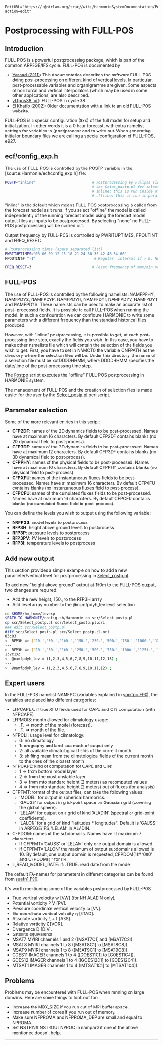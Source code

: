 ```@meta
EditURL="https://:@hirlam.org/trac//wiki/HarmonieSystemDocumentation/PostPP/Fullpos?action=edit"
```
# Postprocessing with FULL-POS

## Introduction

FULL-POS is a powerful postprocessing package, which is part of the 
common ARPEGE/IFS cycle. FULL-POS is documented by 
 * [Yessad (2011)](http://www.cnrm.meteo.fr/gmapdoc/spip.php?article157): This documentation describes the software FULL-POS doing post-processing on different kind of vertical levels. In particular, post-processable variables and organigramme are given. Some aspects of horizontal and vertical interpolators (which may be used in some other applications) are also described.
 * [ykfpos38.pdf](http://www.cnrm.meteo.fr/gmapdoc/IMG/pdf/ykfpos38.pdf): FULL-POS in cycle 38
 * [El Khatib (2002)](http://www.cnrm.meteo.fr/gmapdoc/spip.php?article17): Older documentation with a link to an old FULL-POS website.

FULL-POS is a special configuration (9xx) of the full model for setup and initialization. In other words it is a 0 hour forecast, with extra namelist settings for variables to (post)process and to write out. When generating initial or boundary files we are calling a special configuration of FULL-POS, e927.

## ecf/config_exp.h
The use of FULL-POS is controlled by the POSTP variable in the [source:Harmonie/ecf/config_exp.h] file:
```bash
POSTP="inline"                          # Postprocessing by Fullpos (inline|offline|none).
                                        # See Setup_postp.pl for selection of fields.
                                        # inline: this is run inside of the forecast
                                        # offline: this is run in parallel to the forecast in a separate task
```
"inline" is the default which means FULL-POS postprocessing is called from the forecast model as it runs. If you select "offline" the model is called independently of the running forecast model using the forecast model output files as inputs to be postprocessed. By selecting "none" no FULL-POS postprocessing will be carried out.

Output frequency by FULL-POS is controlled by PWRITUPTIMES, FPOUTINT and FREQ_RESET:
```bash
# Postprocessing times (space separated list)
PWRITUPTIMES="03 06 09 12 15 18 21 24 30 36 42 48 54 60"
FPOUTINT# "-1"                           # Regular  interval if > 0. Not used if < 0.

FREQ_RESET=3                            # Reset frequency of max/min values in hours, controls NRAZTS
```

## FULL-POS

The use of FULL-POS is controlled by the following namelists: NAMFPPHY, NAMFPDY2, NAMFPDYP,
NAMFPDYH, NAMFPDYI, NAMFPDYV, NAMFPDYT and NAMFPDYS. These namelists can be used to make an accurate list of post-
processed fields. It is possible to call FULL-POS when running the model. In such a configuration we can configure HARMONIE to write some parameters with a different frequency than the standard historical files produced. 

However, with "inline" postprocessing, it is possible to get, at each post-processing time step, exactly the fields you wish. In this case, you have to make other namelists file which will contain the selection of the fields you wish to get. First, you have to set in NAMCT0 the variable CNPPATH as the directory where the selection files will be. Under this directory, the name of a selection file must be xxtDDDDHHMM, where DDDDHHMM specifies the date/time of the post-processing time step.

The [Postpp](https://hirlam.org/trac/browser/Harmonie/scr/Postpp?rev=release-43h2.beta.3) script executes the "offline" FULL-POS postprocessing in HARMONIE system. 


The management of FULL-POS and the creation of selection files is made easier for the user by the 
[Select_postp.pl](https://hirlam.org/trac/browser/Harmonie/scr/Select_postp.pl?rev=release-43h2.beta.3) perl script. 

## Parameter selection
Some of the more relevant entries in this script:
 * **CFP2DF**: names of the 2D dynamics fields to be post-processed. Names have at maximum 16 characters. By default CFP2DF contains blanks (no 2D dynamical field to post-process).
 * **CFP3DF**: names of the 3D dynamics fields to be post-processed. Names have at maximum 12 characters. By default CFP3DF contains blanks (no 3D dynamical field to post-process).
 * **CFPPHY**: names of the physical fields to be post-processed. Names have at maximum 16 characters. By default CFPPHY contains blanks (no physical field to post-process). 
 * **CFPXFU**:  names of the instantaneous fluxes fields to be post-processed. Names have at maximum 16 characters. By default CFPXFU contains blanks (no instantaneous fluxes field to post-process).
 * **CFPCFU**: names of the cumulated fluxes fields to be post-processed. Names have at maximum 16 characters. By default CFPCFU contains blanks (no cumulated fluxes field to post-process).

You can define the levels you wish to output using the following variable:
 * **NRFP3S**: model levels to postprocess
 * **RFP3H**: height above ground levels to postprocess
 * **RFP3P**: pressure levels to postprocess
 * **RFP3PV**: PV levels to postprocess
 * **RFP3I**: temperature levels to postprocess

## Add new output
This section provides a simple example on how to add a new parameter/vertical level for postprocessing in [Select_postp.pl](https://hirlam.org/trac/browser/Harmonie/scr/Select_postp.pl?rev=release-43h2.beta.3).

To add new "height above ground" output at 150m to the FULL-POS output, two changes are required:
 * Add the new height, 150., to the RFP3H array
 * Add level array number to the @namfpdyh_lev level selection

```bash
cd $HOME/hm_home/levexp
$PATH_TO_HARMONIE/config-sh/Harmonie co scr/Select_postp.pl
cp scr/Select_postp.pl scr/Select_postp.pl.ori
### edit scr/Select_postp.pl
diff scr/Select_postp.pl scr/Select_postp.pl.ori
83c83
<  RFP3H => ['20.','50.','100.','150.','250.','500.','750.','1000.','1250.','1500.','2000.','2500.','3000.'],
---
>  RFP3H => ['20.','50.','100.','250.','500.','750.','1000.','1250.','1500.','2000.','2500.','3000.'],
132c132
<  @namfpdyh_lev = (1,2,3,4,5,6,7,8,9,10,11,12,13) ;
---
>  @namfpdyh_lev = (1,2,3,4,5,6,7,8,9,10,11,12) ;
```
## Expert users

In the FULL-POS namelist NAMFPC (variables explained in [yomfpc.F90](https://hirlam.org/trac/browser/Harmonie/src/arp/module/yomfpc.F90?rev=release-43h2.beta.3)), the variables are placed into different categories:

 * LFPCAPEX: if true XFU fields used for CAPE and CIN computation (with NFPCAPE).
 * LFPMOIS: month allowed for climatology usage:
   * .F. => month of the model (forecast).
   * .T. => month of the file.
 * NFPCLI:  usage level for climatology:
   * 0: no climatology
   * 1: orography and land-sea mask of output only
   * 2: all available climatological fields of the current month
   * 3: shifting mean from the climatological fields of the current month to the ones of the closest month
 * NFPCAPE: kind of computation for CAPE and CIN:
   * 1 => from bottom model layer
   * 2 => from the most unstable layer
   * 3 => from mto standard height (2 meters) as recomputed values
   * 4 => from mto standard height (2 meters) out of fluxes (for analysis)
 * CFPFMT:  format of the output files, can take the following values:
   * ’MODEL’ for output in spherical harmonics.
   * ’GAUSS’ for output in grid-point space on Gaussian grid (covering the global sphere).
   * ’LELAM’ for output on a grid of kind ’ALADIN’ (spectral or grid-point coefficients).
   * ’LALON’ for a grid of kind "latitudes * longitudes".
  Default is ’GAUSS’ in ARPEGE/IFS, ’LELAM’ in ALADIN.
 * CFPDOM: names of the subdomains. Names have at maximum 7 characters.
   * If CFPFMT=’GAUSS’ or ’LELAM’ only one output domain is allowed.
   * If CFPFMT=’LALON’ the maximum of output subdomains allowed is 10.
   By default, one output domain is requested, CFPDOM(1)# ’000’ and CFPDOM(i)’’ for i>1.
 * L_READ_MODEL_DATE:  if: .TRUE. read date from the model

The default FA-names for parameters in different categories can be found from [suafn1.F90](https://hirlam.org/trac/browser/Harmonie/src/arp/setup/suafn1.F90#L687?rev=release-43h2.beta.3).

It's worth mentioning some of the variables postprocessed by FULL-POS
 * True vertical velocity w [VW] (for NH ALADIN only).
 * Potential vorticity P V [PV].
 * Pressure coordinate vertical velocity ω [VV].
 * Eta coordinate vertical velocity η [ETAD].
 * Absolute vorticity ζ + f [ABS].
 * Relative vorticity ζ [VOR].
 * Divergence D [DIV].
 * Satellite equivalents
  * MSAT7 MVIRI channels 1 and 2 ([MSAT7C1] and [MSAT7C2]).
  * MSAT8 MVIRI channels 1 to 8 ([MSAT8C1] to [MSAT8C8]).
  * MSAT9 MVIRI channels 1 to 8 ([MSAT9C1] to [MSAT9C8]).
  * GOES11 IMAGER channels 1 to 4 ([GOES11C1] to [GOES11C4]).
  * GOES12 IMAGER channels 1 to 4 ([GOES12C1] to [GOES12C4]).
  * MTSAT1 IMAGER channels 1 to 4 ([MTSAT1C1] to [MTSAT1C4]).

## Problems
Problems may be encountered with FULL-POS when running on large domains. Here are some things to look out for:
 * Increase the MBX_SIZE if you run out of MPI buffer space. 
 * Increase number of cores if you run out of memory.
 * Make sure NFPROMA and NFPROMA_DEP are small and equal to NPROMA.
 * Set NSTRIN# NSTROUTNPROC in nampar0 if one of the above mentioned doesn't help.
 

----